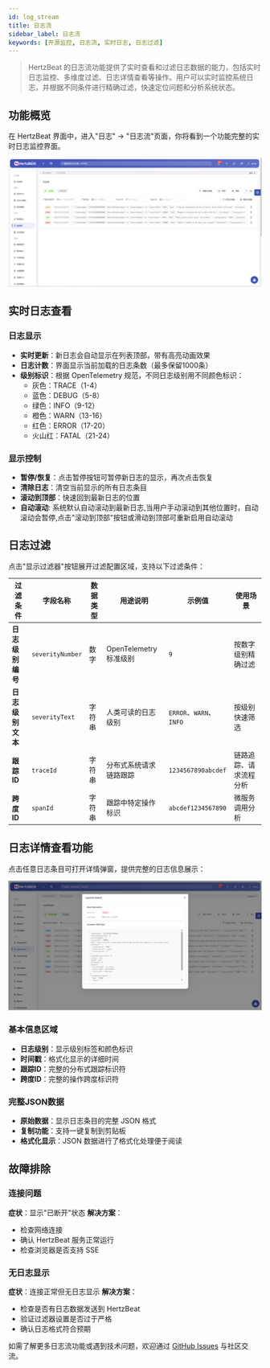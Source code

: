 ```yaml
---
id: log_stream
title: 日志流
sidebar_label: 日志流  
keywords: [开源监控, 日志流, 实时日志, 日志过滤]
---
```


> HertzBeat 的日志流功能提供了实时查看和过滤日志数据的能力，包括实时日志监控、多维度过滤、日志详情查看等操作。用户可以实时监控系统日志，并根据不同条件进行精确过滤，快速定位问题和分析系统状态。

## 功能概览

在 HertzBeat 界面中，进入"日志" -> "日志流"页面，你将看到一个功能完整的实时日志监控界面。

![log_stream](/img/docs/help/log_stream_cn.png)

## 实时日志查看

### 日志显示

- **实时更新**：新日志会自动显示在列表顶部，带有高亮动画效果
- **日志计数**：界面显示当前加载的日志条数（最多保留1000条）
- **级别标识**：根据 OpenTelemetry 规范，不同日志级别用不同颜色标识：
  - 灰色：TRACE（1-4）
  - 蓝色：DEBUG（5-8）  
  - 绿色：INFO（9-12）
  - 橙色：WARN（13-16）
  - 红色：ERROR（17-20）
  - 火山红：FATAL（21-24）

### 显示控制

- **暂停/恢复**：点击暂停按钮可暂停新日志的显示，再次点击恢复
- **清除日志**：清空当前显示的所有日志条目
- **滚动到顶部**：快速回到最新日志的位置
- **自动滚动**: 系统默认自动滚动到最新日志,当用户手动滚动到其他位置时，自动滚动会暂停,点击"滚动到顶部"按钮或滑动到顶部可重新启用自动滚动

## 日志过滤

点击"显示过滤器"按钮展开过滤配置区域，支持以下过滤条件：

| 过滤条件 | 字段名称 | 数据类型 | 用途说明 | 示例值 | 使用场景 |
|---------|---------|---------|---------|--------|---------|
| **日志级别编号** | `severityNumber` | 数字 | OpenTelemetry 标准级别 | `9` | 按数字级别精确过滤 |
| **日志级别文本** | `severityText` | 字符串 | 人类可读的日志级别 | `ERROR`、`WARN`、`INFO` | 按级别快速筛选 |
| **跟踪ID** | `traceId` | 字符串 | 分布式系统请求链路跟踪 | `1234567890abcdef` | 链路追踪、请求流程分析 |
| **跨度ID** | `spanId` | 字符串 | 跟踪中特定操作标识 | `abcdef1234567890` | 微服务调用分析 |

## 日志详情查看功能

点击任意日志条目可打开详情弹窗，提供完整的日志信息展示：

![log_entry_details](/img/docs/help/log_stream_log_entry_details.png)

### 基本信息区域

- **日志级别**：显示级别标签和颜色标识
- **时间戳**：格式化显示的详细时间
- **跟踪ID**：完整的分布式跟踪标识符
- **跨度ID**：完整的操作跨度标识符

### 完整JSON数据

- **原始数据**：显示日志条目的完整 JSON 格式
- **复制功能**：支持一键复制到剪贴板
- **格式化显示**：JSON 数据进行了格式化处理便于阅读

## 故障排除

### 连接问题

**症状**：显示"已断开"状态
**解决方案**：

- 检查网络连接
- 确认 HertzBeat 服务正常运行
- 检查浏览器是否支持 SSE

### 无日志显示

**症状**：连接正常但无日志显示
**解决方案**：

- 检查是否有日志数据发送到 HertzBeat
- 验证过滤器设置是否过于严格
- 确认日志格式符合预期

如需了解更多日志流功能或遇到技术问题，欢迎通过 [GitHub Issues](https://github.com/apache/hertzbeat/issues) 与社区交流。
